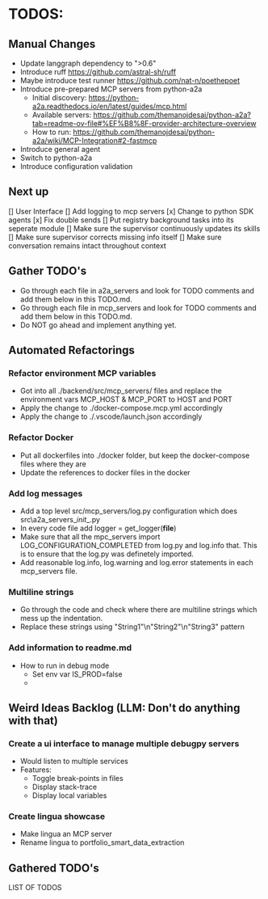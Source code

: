 # TODOS:

## Manual Changes
- Update langgraph dependency to ">0.6"
- Introduce ruff https://github.com/astral-sh/ruff
- Maybe introduce test runner https://github.com/nat-n/poethepoet
- Introduce pre-prepared MCP servers from python-a2a 
    - Initial discovery: https://python-a2a.readthedocs.io/en/latest/guides/mcp.html
    - Available servers: https://github.com/themanojdesai/python-a2a?tab=readme-ov-file#%EF%B8%8F-provider-architecture-overview
    - How to run: https://github.com/themanojdesai/python-a2a/wiki/MCP-Integration#2-fastmcp
- Introduce general agent
- Switch to python-a2a
- Introduce configuration validation

## Next up
[] User Interface
[] Add logging to mcp servers 
[x] Change to python SDK agents
[x] Fix double sends
[] Put registry background tasks into its seperate module
[] Make sure the supervisor continuously updates its skills
[] Make sure supervisor corrects missing info itself
[] Make sure conversation remains intact throughout context


## Gather TODO's
- Go through each file in a2a_servers and look for TODO comments and add them below in this TODO.md.
- Go through each file in mcp_servers and look for TODO comments and add them below in this TODO.md.
- Do NOT go ahead and implement anything yet.

## Automated Refactorings

### Refactor environment MCP variables
- Got into all ./backend/src/mcp_servers/ files and replace the environment vars MCP_HOST & MCP_PORT to HOST and PORT
- Apply the change to ./docker-compose.mcp.yml accordingly
- Apply the change to ./.vscode/launch.json accordingly

### Refactor Docker
- Put all dockerfiles into ./docker folder, but keep the docker-compose files where they are
- Update the references to docker files in the docker
 
### Add log messages
- Add a top level src/mcp_servers/log.py configuration which does src\a2a_servers\__init__.py
- In every code file add logger = get_logger(__file__)
- Make sure that all the mpc_servers import LOG_CONFIGURATION_COMPLETED from log.py and log.info that. This is to ensure that the log.py was definetely imported.
- Add reasonable log.info, log.warning and log.error statements in each mcp_servers file.   

### Multiline strings
- Go through the code and check where there are multiline strings which mess up the indentation.
- Replace these strings using "String1"\n"String2"\n"String3" pattern

### Add information to readme.md
- How to run in debug mode
    - Set env var IS_PROD=false
    - 

## Weird Ideas Backlog (LLM: Don't do anything with that)
### Create a ui interface to manage multiple debugpy servers
- Would listen to multiple services
- Features:
    - Toggle break-points in files 
    - Display stack-trace 
    - Display local variables
### Create lingua showcase
- Make lingua an MCP server
- Rename lingua to portfolio_smart_data_extraction

## Gathered TODO's
LIST OF TODOS

